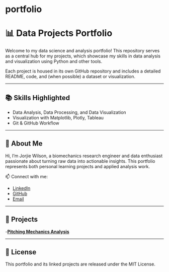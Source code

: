 # portfolio
# 📊 Data Projects Portfolio
Welcome to my data science and analysis portfolio! This repository serves as a central hub for my projects, which showcase my skills in data analysis and visualization using Python and other tools.

Each project is housed in its own GitHub repository and includes a detailed README, code, and (when possible) a dataset or visualization.

---

## 📚 Skills Highlighted

- Data Analysis, Data Processing, and Data Visualization
- Visualization with Matplotlib, Plotly, Tableau
- Git & GitHub Workflow

---

## 📌 About Me

Hi, I’m Jorjie Wilson, a biomechanics research engineer and data enthusiast passionate about turning raw data into actionable insights. This portfolio represents both personal learning projects and applied analysis work.


📫 Connect with me:  
- [LinkedIn](https://linkedin.com/in/jorjie-wilson)  
- [GitHub](https://github.com/jorjiemw)  
- [Email](jorjiewilson@gmail.com)

---

## 🔗 Projects

-[**Pitching Mechanics Analysis**](./Pitching_Mechanics)


---

## 📄 License

This portfolio and its linked projects are released under the MIT License.
